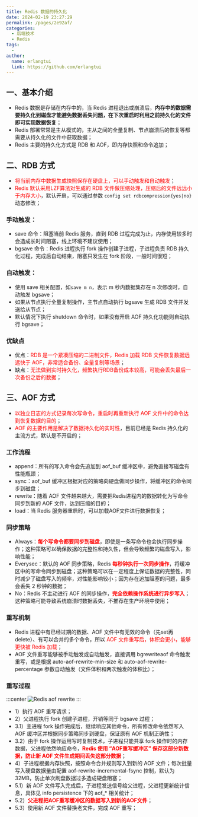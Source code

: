 ```yaml
---
title: Redis 数据的持久化
date: 2024-02-19 23:27:29
permalink: /pages/2e92af/
categories:
  - 后端技术
  - Redis
tags:
  - 
author: 
  name: erlangtui
  link: https://github.com/erlangtui
---
```


## 一、基本介绍
* Redis 数据是存储在内存中的，当 Redis 进程退出或崩溃后，**内存中的数据需要持久化到磁盘才能避免数据丢失问题，在下次重启时利用之前持久化的文件即可实现数据恢复**；
* Redis 部署常常是主从模式的，主从之间的全量复制、节点崩溃后的恢复等都需要从持久化的文件中获取数据；
* Redis 主要的持久化方式是 RDB 和 AOF，即内存快照和命令追加；

## 二、RDB 方式
* <span style="color: red;">将当前内存中数据生成快照保存在硬盘上，可以手动触发和自动触发</span>；
* <span style="color: red;">Redis 默认采用LZF算法对生成的 RDB 文件做压缩处理，压缩后的文件远远小于内存大小</span>，默认开启，可以通过参数 `config set rdbcompression{yes|no}` 动态修改；

### 手动触发：
* save 命令：阻塞当前 Redis 服务，直到 RDB 过程完成为止，内存使用较多时会造成长时间阻塞，线上环境不建议使用；
* bgsave 命令：Redis 进程执行 fork 操作创建子进程，子进程负责 RDB 持久化过程，完成后自动结束，阻塞只发生在 fork 阶段，一般时间很短；

### 自动触发：
* 使用 save 相关配置，如`save m n`，表示 m 秒内数据集存在 n 次修改时，自动触发 bgsave；
* 如果从节点执行全量复制操作，主节点自动执行 bgsave 生成 RDB 文件并发送给从节点；
* 默认情况下执行 shutdown 命令时，如果没有开启 AOF 持久化功能则自动执行 bgsave；

### 优缺点
* 优点：<span style="color: red;">RDB 是一个紧凑压缩的二进制文件，Redis 加载 RDB 文件恢复数据远远快于 AOF，非常适合备份、全量复制等场景</span>；
* 缺点：<span style="color: red;">无法做到实时持久化，频繁执行RDB备份成本较高，可能会丢失最后一次备份之后的数据</span>；


## 三、AOF 方式
* <span style="color: red;">以独立日志的方式记录每次写命令，重启时再重新执行 AOF 文件中的命令达到恢复数据的目的</span>；
* <span style="color: red;">AOF 的主要作用是解决了数据持久化的实时性</span>，目前已经是 Redis 持久化的主流方式，默认是不开启的；

### 工作流程
* append：所有的写入命令会先追加到 aof_buf 缓冲区中，避免直接写磁盘有性能瓶颈；
* sync：aof_buf 缓冲区根据对应的策略向硬盘做同步操作，将缓冲区的命令同步到磁盘；
* rewrite：随着 AOF 文件越来越大，需要把Redis进程内的数据转化为写命令同步到新的 AOF 文件，达到压缩的目的；
* load：当 Redis 服务器重启时，可以加载AOF文件进行数据恢复；

### 同步策略
* Always：<span style="color: red;">**每个写命令都要同步到磁盘**</span>，即使是一条写命令也会执行同步操作；这种策略可以确保数据的完整性和持久性，但会导致频繁的磁盘写入，影响性能；
* Everysec：默认的 AOF 同步策略，Redis <span style="color: red;">**每秒钟执行一次同步操作**</span>，将缓冲区中的写命令同步到磁盘；这种策略可以在一定程度上保证数据的完整性，同时减少了磁盘写入的频率，对性能影响较小；因为存在追加阻塞的问题，最多会丢失 2 秒钟的数据；
* No：Redis 不主动进行 AOF 的同步操作，<span style="color: red;">**完全依赖操作系统进行异步写入**</span>；这种策略可能导致系统崩溃时数据丢失，不推荐在生产环境中使用；

### 重写机制
* Redis 进程中有已经过期的数据、AOF 文件中有无效的命令（先set再delete）、有可以合并的多个命令，所以 <span style="color: red;">AOF 文件重写后，体积会更小，能够更快被 Redis 加载</span>；
* AOF 文件重写能够被手动触发或自动触发，直接调用 bgrewriteaof 命令触发重写，或是根据 auto-aof-rewrite-min-size 和 auto-aof-rewrite-percentage 参数自动触发（文件体积和两次触发的体积比）；

### 重写过程

:::center
![Redis aof rewrite](https://cdn.jsdelivr.net/gh/erlangtui/img-bed@master/redis/redis.aof_rewrite.6thjws13pxw.jpg)
:::

* 1）执行 AOF 重写请求；
* 2）父进程执行 fork 创建子进程，开销等同于 bgsave 过程；
* 3.1）主进程 fork 操作完成后，继续响应其他命令，所有修改命令依然写入 AOF 缓冲区并根据同步策略同步到硬盘，保证原有 AOF 机制正确性；
* 3.2）由于 fork 操作运用写时复制技术，子进程只能共享 fork 操作时的内存数据，父进程依然响应命令，<span style="color: red;">**Redis 使用 “AOF重写缓冲区” 保存这部分新数据，防止新 AOF 文件生成期间丢失这部分数据**</span>；
* 4）子进程根据内存快照，按照命令合并规则写入到新的 AOF 文件；每次批量写入硬盘数据量由配置 aof-rewrite-incremental-fsync 控制，默认为 32MB，防止单次刷盘数据过多造成硬盘阻塞；
* 5.1）新 AOF 文件写入完成后，子进程发送信号给父进程，父进程更新统计信息，具体见 info persistence 下的 aof_* 相关统计；
* 5.2）<span style="color: red;">**父进程把AOF重写缓冲区的数据写入到新的AOF文件**</span>；
* 5.3）使用新 AOF 文件替换老文件，完成 AOF 重写；
